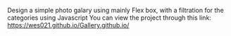 Design a simple photo galary using mainly Flex box, with a filtration for the categories using Javascript
You can view the project through this link: https://wes021.github.io/Gallery.github.io/
